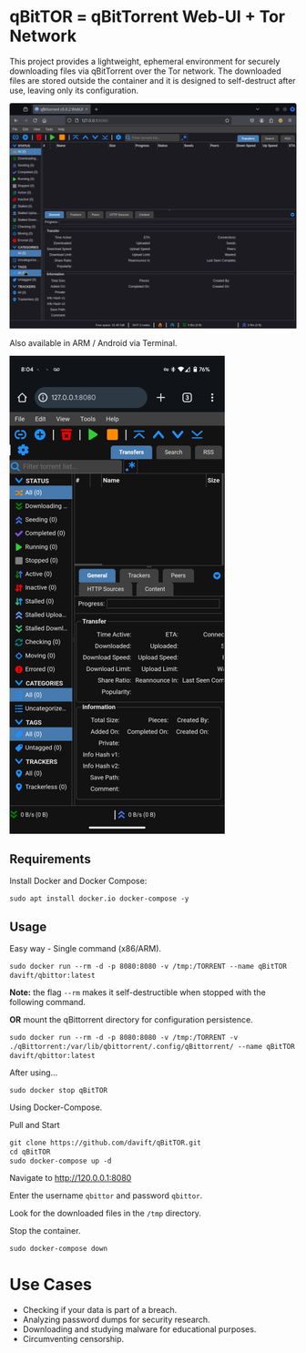 # qBitTOR = qBitTorrent Web-UI + Tor Network

This project provides a lightweight, ephemeral environment for securely downloading files via qBitTorrent over the Tor network. The downloaded files are stored outside the container and it is designed to self-destruct after use, leaving only its configuration.

![qBitTorrent Web-UI](https://github.com/davift/qBitTOR/blob/main/image-01.png)

Also available in ARM / Android via Terminal.

![qBitTorrent Web-UI Mobile](https://github.com/davift/qBitTOR/blob/main/image-02.png)

## Requirements

Install Docker and Docker Compose:

```
sudo apt install docker.io docker-compose -y
```

## Usage

Easy way - Single command (x86/ARM).

```
sudo docker run --rm -d -p 8080:8080 -v /tmp:/TORRENT --name qBitTOR davift/qbittor:latest
```
**Note:** the flag `--rm` makes it self-destructible when stopped with the following command.

**OR** mount the qBittorrent directory for configuration persistence.

```
sudo docker run --rm -d -p 8080:8080 -v /tmp:/TORRENT -v ./qBittorrent:/var/lib/qbittorrent/.config/qBittorrent/ --name qBitTOR davift/qbittor:latest
```

After using...

```
sudo docker stop qBitTOR
```

Using Docker-Compose.

Pull and Start

```
git clone https://github.com/davift/qBitTOR.git
cd qBitTOR
sudo docker-compose up -d
```

Navigate to http://120.0.0.1:8080

Enter the username `qbittor` and password `qbittor`.

Look for the downloaded files in the `/tmp` directory.

Stop the container.

```
sudo docker-compose down
```

# Use Cases

- Checking if your data is part of a breach.
- Analyzing password dumps for security research.
- Downloading and studying malware for educational purposes.
- Circumventing censorship.
